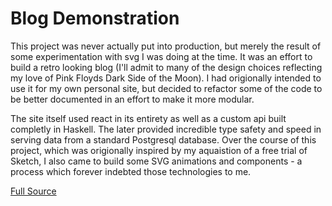# Blog Demonstration

This project was never actually put into production, but merely the result of
some experimentation with svg I was doing at the time. It was an effort to build
a retro looking blog (I'll admit to many of the design choices reflecting my love
of Pink Floyds Dark Side of the Moon). I had origionally intended to use it for 
my own personal site, but decided to refactor some of the code to be better documented
in an effort to make it more modular.

The site itself used react in its entirety as well as a custom api built completly
in Haskell. The later provided incredible type safety and speed in serving data 
from a standard Postgresql database. Over the course of this project, which was 
origionally inspired by my aquaistion of a free trial of Sketch, I also came to 
build some SVG animations and components - a process which forever indebted those
technologies to me.

[Full Source](https://github.com/the1codemaster/sequoiasnow.com)

